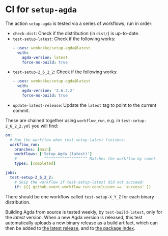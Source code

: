 # CI for `setup-agda`

The action `setup-agda` is tested via a series of workflows, run in order:

- `check-dist`:
  Check if the distribution (in `dist/`) is up-to-date.
- `test-setup-latest`:
  Check if the following works:
  ```yaml
  - uses: wenkokke/setup-agda@latest
    with:
      agda-version: latest
      force-no-build: true
  ```
- `test-setup-2_6_2_2`:
  Check if the following works:
  ```yaml
  - uses: wenkokke/setup-agda@latest
    with:
      agda-version: '2.6.2.2'
      force-no-build: true
  ```
- `update-latest-release`:
  Update the `latest` tag to point to the current commit.

These are chained together using `workflow_run`, e.g. in `test-setup-2_6_2_2.yml` you will find:

```yaml
on:
  # Run the workflow when test-setup-latest finishes:
  workflow_run:
    branches: [main]
    workflows: ['Setup Agda (latest)']
    #            ^^^^^^^^^^^^^^^^^^^ Matches the workflow by name!
    types: [completed]

jobs:
  test-setup-2_6_2_2:
    # Skip the workflow if test-setup-latest did not succeed:
    if: ${{ github.event.workflow_run.conclusion == 'success' }}
```

There should be one workflow called `test-setup-X_Y_Z` for each binary distribution.

Building Agda from source is tested weekly, by `test-build-latest`, only for the _latest_ version.
When a new Agda version is released, this test automatically uploads a new binary release as a build artifact, which can then be added to [the latest release][setup-agda-latest], and to [the package index][package-index].

[package-index]: src/package-info/index.json
[setup-agda-latest]: https://github.com/wenkokke/setup-agda/releases/tag/latest
